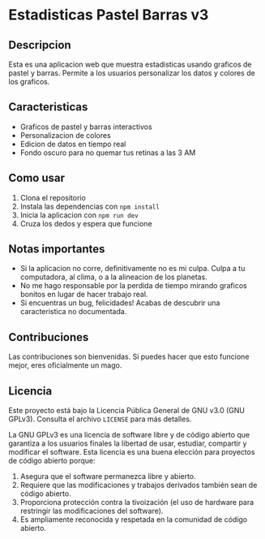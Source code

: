 # Estadisticas Pastel Barras v3

## Descripcion

Esta es una aplicacion web que muestra estadisticas usando graficos de pastel y barras. Permite a los usuarios personalizar los datos y colores de los graficos.

## Caracteristicas

- Graficos de pastel y barras interactivos
- Personalizacion de colores
- Edicion de datos en tiempo real
- Fondo oscuro para no quemar tus retinas a las 3 AM

## Como usar

1. Clona el repositorio
2. Instala las dependencias con `npm install`
3. Inicia la aplicacion con `npm run dev`
4. Cruza los dedos y espera que funcione

## Notas importantes

- Si la aplicacion no corre, definitivamente no es mi culpa. Culpa a tu computadora, al clima, o a la alineacion de los planetas.
- No me hago responsable por la perdida de tiempo mirando graficos bonitos en lugar de hacer trabajo real.
- Si encuentras un bug, felicidades! Acabas de descubrir una caracteristica no documentada.

## Contribuciones

Las contribuciones son bienvenidas. Si puedes hacer que esto funcione mejor, eres oficialmente un mago.

## Licencia

Este proyecto está bajo la Licencia Pública General de GNU v3.0 (GNU GPLv3). Consulta el archivo `LICENSE` para más detalles.

La GNU GPLv3 es una licencia de software libre y de código abierto que garantiza a los usuarios finales la libertad de usar, estudiar, compartir y modificar el software. Esta licencia es una buena elección para proyectos de código abierto porque:

1. Asegura que el software permanezca libre y abierto.
2. Requiere que las modificaciones y trabajos derivados también sean de código abierto.
3. Proporciona protección contra la tivoización (el uso de hardware para restringir las modificaciones del software).
4. Es ampliamente reconocida y respetada en la comunidad de código abierto.



